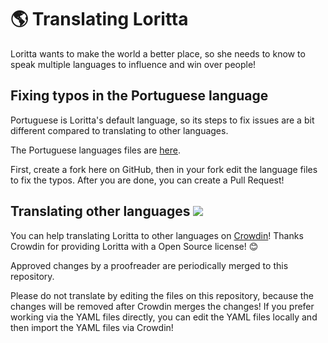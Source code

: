 # 🌎 Translating Loritta

Loritta wants to make the world a better place, so she needs to know to speak multiple languages to influence and win over people!

## Fixing typos in the Portuguese language

Portuguese is Loritta's default language, so its steps to fix issues are a bit different compared to translating to other languages.

The Portuguese languages files are [here](../resources/languages/pt).

First, create a fork here on GitHub, then in your fork edit the language files to fix the typos. After you are done, you can create a Pull Request!

## Translating other languages <a href="https://i18n.perfectdreams.net/loritta-morenitta-cinnamon"><img src="https://badges.crowdin.net/e/557e25200b3a46d74dc052c4ec2cc8a4/localized.svg"></a>

You can help translating Loritta to other languages on [Crowdin](https://i18n.perfectdreams.net/loritta-morenitta-cinnamon)! Thanks Crowdin for providing Loritta with a Open Source license! 😊

Approved changes by a proofreader are periodically merged to this repository.

Please do not translate by editing the files on this repository, because the changes will be removed after Crowdin merges the changes! If you prefer working via the YAML files directly, you can edit the YAML files locally and then import the YAML files via Crowdin!